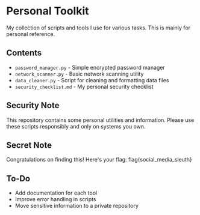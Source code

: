 # Personal Toolkit

My collection of scripts and tools I use for various tasks. This is mainly for personal reference.

## Contents

- `password_manager.py` - Simple encrypted password manager
- `network_scanner.py` - Basic network scanning utility
- `data_cleaner.py` - Script for cleaning and formatting data files
- `security_checklist.md` - My personal security checklist

## Security Note

This repository contains some personal utilities and information.
Please use these scripts responsibly and only on systems you own.

## Secret Note

Congratulations on finding this! Here's your flag: flag{social_media_sleuth}

## To-Do

- Add documentation for each tool
- Improve error handling in scripts
- Move sensitive information to a private repository
